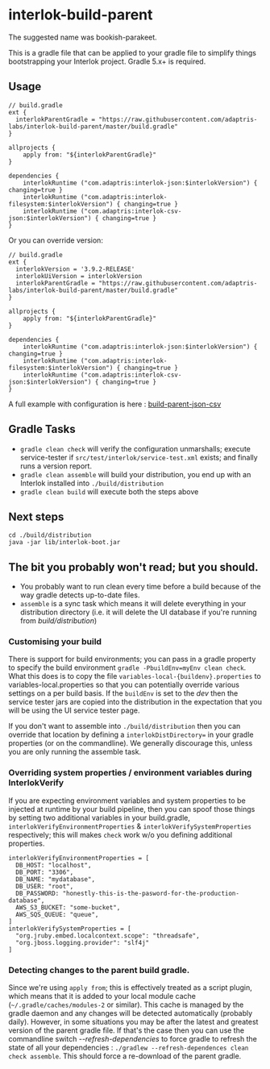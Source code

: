 # interlok-build-parent

The suggested name was bookish-parakeet.

This is a gradle file that can be applied to your gradle file to simplify things bootstrapping your Interlok project. Gradle 5.x+ is required.

## Usage

```
// build.gradle
ext {
  interlokParentGradle = "https://raw.githubusercontent.com/adaptris-labs/interlok-build-parent/master/build.gradle"
}

allprojects {
    apply from: "${interlokParentGradle}"
}

dependencies {
    interlokRuntime ("com.adaptris:interlok-json:$interlokVersion") { changing=true }
    interlokRuntime ("com.adaptris:interlok-filesystem:$interlokVersion") { changing=true }
    interlokRuntime ("com.adaptris:interlok-csv-json:$interlokVersion") { changing=true }
}
```

Or you can override version:

```
// build.gradle
ext {
  interlokVersion = '3.9.2-RELEASE'
  interlokUiVersion = interlokVersion
  interlokParentGradle = "https://raw.githubusercontent.com/adaptris-labs/interlok-build-parent/master/build.gradle"
}

allprojects {
    apply from: "${interlokParentGradle}"
}

dependencies {
    interlokRuntime ("com.adaptris:interlok-json:$interlokVersion") { changing=true }
    interlokRuntime ("com.adaptris:interlok-filesystem:$interlokVersion") { changing=true }
    interlokRuntime ("com.adaptris:interlok-csv-json:$interlokVersion") { changing=true }
}
```

A full example with configuration is here : [build-parent-json-csv](https://github.com/adaptris-labs/build-parent-json-csv)

## Gradle Tasks

* `gradle clean check` will verify the configuration unmarshalls; execute service-tester if `src/test/interlok/service-test.xml` exists; and finally runs a version report.
* `gradle clean assemble` will build your distribution, you end up with an Interlok installed into `./build/distribution`
* `gradle clean build` will execute both the steps above

## Next steps

```
cd ./build/distribution
java -jar lib/interlok-boot.jar
```

## The bit you probably won't read; but you should.

* You probably want to run clean every time before a build because of the way gradle detects up-to-date files.
* `assemble` is a sync task which means it will delete everything in your distribution directory (i.e. it will delete the UI database if you're running from _build/distribution_)


### Customising your build

There is support for build environments; you can pass in a gradle property to specify the build environment `gradle -PbuildEnv=myEnv clean check`. What this does is to copy the file `variables-local-{buildenv}.properties` to variables-local.properties so that you can potentially override various settings on a per build basis. If the `buildEnv` is set to the _dev_ then the service tester jars are copied into the distribution in the expectation that you will be using the UI service tester page.

If you don't want to assemble into `./build/distribution` then you can override that location by defining a `interlokDistDirectory=` in your gradle properties (or on the commandline). We generally discourage this, unless you are only running the assemble task.

### Overriding system properties / environment variables during InterlokVerify

If you are expecting environment variables and system properties to be injected at runtime by your build pipeline, then you can spoof those things by setting two additional variables in your build.gradle, `interlokVerifyEnvironmentProperties` & `interlokVerifySystemProperties` respectively; this will makes `check` work w/o you defining additional properties.

```
interlokVerifyEnvironmentProperties = [
  DB_HOST: "localhost",
  DB_PORT: "3306",
  DB_NAME: "mydatabase",
  DB_USER: "root",
  DB_PASSWORD: "honestly-this-is-the-pasword-for-the-production-database",
  AWS_S3_BUCKET: "some-bucket",
  AWS_SQS_QUEUE: "queue",
]
interlokVerifySystemProperties = [
  "org.jruby.embed.localcontext.scope": "threadsafe",
  "org.jboss.logging.provider": "slf4j"
]
```

### Detecting changes to the parent build gradle.

Since we're using `apply from`; this is effectively treated as a script plugin, which means that it is added to your local module cache (`~/.gradle/caches/modules-2` or similar). This cache is managed by the gradle daemon and any changes will be detected automatically (probably daily). However, in some situations you may be after the latest and greatest version of the parent gradle file. If that's the case then you can use the commandline switch _--refresh-dependencies_ to force gradle to refresh the state of all your dependencies : `./gradlew --refresh-dependences clean check assemble`. This should force a re-download of the parent gradle.
